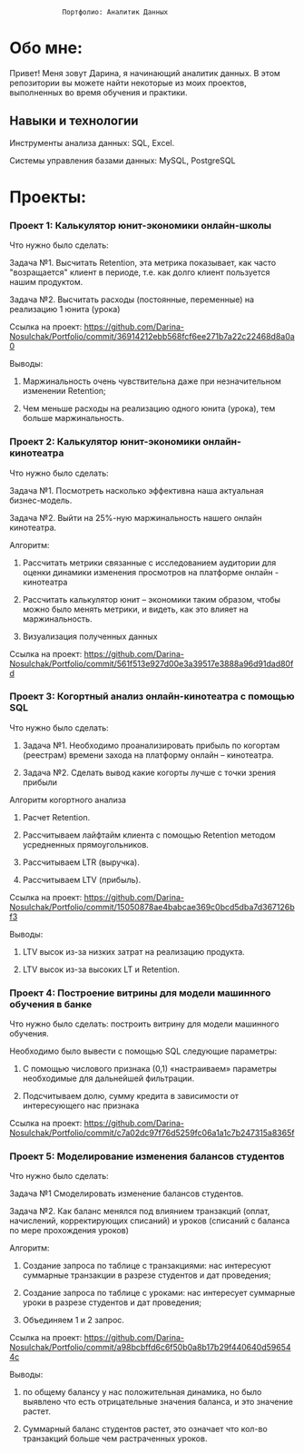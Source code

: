                  Портфолио: Аналитик Данных
# **Обо мне:**

Привет! Меня зовут Дарина, я начинающий аналитик данных. В этом репозитории вы можете найти некоторые из моих проектов, выполненных во время обучения и практики.

## Навыки и технологии
Инструменты анализа данных: SQL, Excel.

Системы управления базами данных: MySQL, PostgreSQL

# **Проекты:**

 ### **Проект 1: Калькулятор юнит-экономики онлайн-школы**
 
Что нужно было сделать:

Задача №1. Высчитать Retention, эта метрика показывает, как часто "возращается" клиент в периоде, т.е. как долго клиент пользуется нашим продуктом.

Задача №2. Высчитать расходы (постоянные, переменные) на реализацию 1 юнита (урока)

Ссылка на проект: https://github.com/Darina-Nosulchak/Portfolio/commit/36914212ebb568fcf6ee271b7a22c22468d8a0a0

Выводы:

1.	Маржинальность очень чувствительна даже при незначительном изменении Retention;
	
2.	Чем меньше расходы на реализацию одного юнита (урока), тем больше маржинальность.

### Проект 2: Калькулятор юнит-экономики онлайн-кинотеатра

Что нужно было сделать:

Задача №1. Посмотреть насколько эффективна наша актуальная бизнес-модель.

Задача №2. Выйти на 25%-ную маржинальность нашего онлайн кинотеатра.

Алгоритм:

1.	Рассчитать метрики связанные с исследованием аудитории для оценки динамики изменения просмотров на платформе онлайн - кинотеатра

2.	Рассчитать калькулятор юнит – экономики таким образом, чтобы можно было менять метрики, и видеть, как это влияет на маржинальность.

3.	Визуализация полученных данных

Ссылка на проект: https://github.com/Darina-Nosulchak/Portfolio/commit/561f513e927d00e3a39517e3888a96d91dad80fd

### Проект 3: Когортный анализ онлайн-кинотеатра с помощью SQL

Что нужно было сделать:

1.	Задача №1. Необходимо проанализировать прибыль по когортам (реестрам) времени захода на платформу онлайн – кинотеатра.

2.	Задача №2. Сделать вывод какие когорты лучше с точки зрения прибыли

Алгоритм когортного анализа

1.	Расчет Retention.
	
2.	Рассчитываем лайфтайм клиента с помощью Retention методом усредненных прямоугольников.
	
3.	Рассчитываем LTR (выручка).
	
4.	Рассчитываем LTV (прибыль).
	
Ссылка на проект: https://github.com/Darina-Nosulchak/Portfolio/commit/15050878ae4babcae369c0bcd5dba7d367126bf3

Выводы:

1.	LTV высок из-за низких затрат на реализацию продукта.

2.	LTV высок из-за высоких LT и Retention.

### Проект 4: Построение витрины для модели машинного обучения в банке
Что нужно было сделать: построить витрину для модели машинного обучения.

Необходимо было вывести с помощью SQL следующие параметры:

1. С помощью числового признака (0,1) «настраиваем» параметры необходимые для дальнейшей фильтрации.

2. Подсчитываем долю, сумму кредита в зависимости от интересующего нас признака

Ссылка на проект: https://github.com/Darina-Nosulchak/Portfolio/commit/c7a02dc97f76d5259fc06a1a1c7b247315a8365f

### Проект 5: Моделирование изменения балансов студентов

Что нужно было сделать:

Задача №1 Смоделировать изменение балансов студентов.

Задача №2. Как баланс менялся под влиянием транзакций (оплат, начислений, корректирующих списаний) и уроков (списаний с баланса по мере прохождения уроков)

Алгоритм:

1.	 Создание запроса по таблице с транзакциями: нас интересуют суммарные транзакции в разрезе студентов и дат проведения;

2.	Создание запроса по таблице с уроками: нас интересует суммарные уроки в разрезе студентов и дат проведения;

3.	Объединяем 1 и 2 запрос.

Ссылка на проект: https://github.com/Darina-Nosulchak/Portfolio/commit/a98bcbffd6c6f50b0a8b17b29f440640d596544c

Выводы:

1.	по общему балансу у нас положительная динамика, но было выявлено что есть отрицательные значения баланса, и это значение растет.

2.	Суммарный баланс студентов растет, это означает что кол-во транзакций больше чем растраченных уроков.

